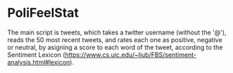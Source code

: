 # PoliFeelStat

The main script is tweets, which takes a twitter username (without the '@'), reads the 50 most recent tweets, and rates each one as positive, negative or neutral, by asigning a score to each word of the tweet, according to the Sentiment Lexicon (https://www.cs.uic.edu/~liub/FBS/sentiment-analysis.html#lexicon).
